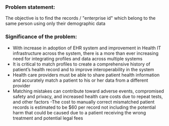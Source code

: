 
### Problem statement:

The objective is to find the records / "enterprise id" which belong to the same person using only their demographic data

### Significance of the problem:

- With increase in adoption of EHR system and improvement in Health IT infrastructure across the system, there is a more than ever increasing need for integrating profiles and data across multiple systems
- It is critical to match profiles to create a comprehensive history of patient’s health record and to improve interoperability in the system
- Health care providers must be able to share patient health information and accurately match a patient to his or her data from a different provider
- Matching mistakes can contribute toward adverse events, compromised safety and privacy, and increased health care costs due to repeat tests, and other factors
-The cost to manually correct mismatched patient records is estimated to be $60 per record not including the potential harm that could be caused due to a patient receiving the wrong treatment and potential legal fees
